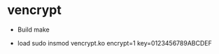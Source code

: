 # vencrypt

- Build
        make

- load
        sudo insmod vencrypt.ko encrypt=1 key=0123456789ABCDEF
